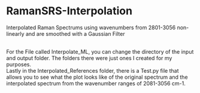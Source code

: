 # RamanSRS-Interpolation
Interpolated Raman Spectrums using wavenumbers from 2801-3056 non-linearly and are smoothed with a Gaussian Filter<br />

<br />
For the File called Interpolate_ML, you can change the directory of the input and output folder. The folders there were just ones I created for my purposes. 

<br />
Lastly in the Interpolated_References folder, there is a Test.py file that allows you to see what the plot looks like of the original spectrum and the interpolated spectrum from the wavenumber ranges of 2081-3056 cm-1. 
